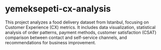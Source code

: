 # yemeksepeti-cx-analysis
This project analyzes a food delivery dataset from Istanbul, focusing on Customer Experience (CX) metrics. It includes data visualization, statistical analysis of order patterns, payment methods, customer satisfaction (CSAT) comparison between contact and self-service channels, and recommendations for business improvement.
